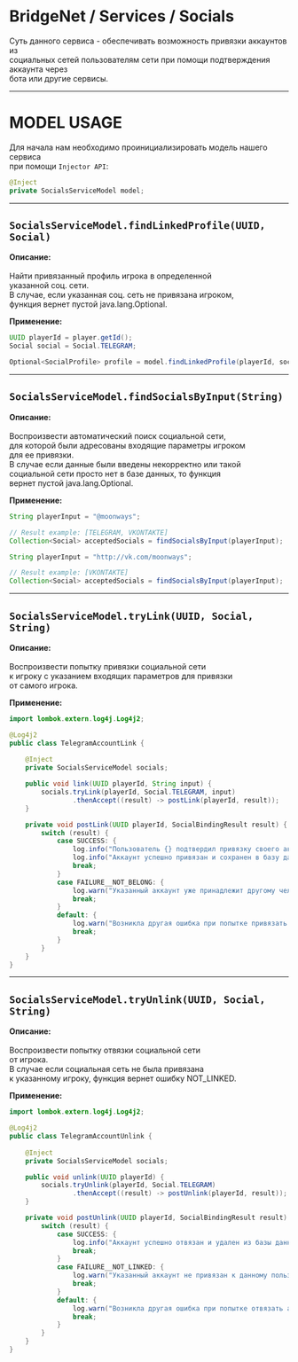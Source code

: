 # BridgeNet / Services / Socials

Суть данного сервиса - обеспечивать возможность привязки аккаунтов из
<br>социальных сетей пользователям сети при помощи подтверждения аккаунта через
<br>бота или другие сервисы.

---

# MODEL USAGE

Для начала нам необходимо проинициализировать модель нашего сервиса
<br>при помощи `Injector API`:

```java
@Inject
private SocialsServiceModel model;
```

---

## `SocialsServiceModel.findLinkedProfile(UUID, Social)`

**Описание:**
<br>
<br>Найти привязанный профиль игрока в определенной
<br>указанной соц. сети.
<br>В случае, если указанная соц. сеть не привязана игроком,
<br>функция вернет пустой java.lang.Optional.
<br>

**Применение:**
```java
UUID playerId = player.getId();
Social social = Social.TELEGRAM;

Optional<SocialProfile> profile = model.findLinkedProfile(playerId, social);
```

---

## `SocialsServiceModel.findSocialsByInput(String)`

**Описание:**
<br>
<br>Воспроизвести автоматический поиск социальной сети,
<br>для которой были адресованы входящие параметры игроком
<br>для ее привязки.
<br>В случае если данные были введены некорректно или такой
<br>социальной сети просто нет в базе данных, то функция
<br>вернет пустой java.lang.Optional.
<br>

**Применение:**
```java
String playerInput = "@moonways";

// Result example: [TELEGRAM, VKONTAKTE]
Collection<Social> acceptedSocials = findSocialsByInput(playerInput);
```
```java
String playerInput = "http://vk.com/moonways";

// Result example: [VKONTAKTE]
Collection<Social> acceptedSocials = findSocialsByInput(playerInput);
```

--- 

## `SocialsServiceModel.tryLink(UUID, Social, String)`

**Описание:**
<br>
<br>Воспроизвести попытку привязки социальной сети
<br>к игроку с указанием входящих параметров для привязки
<br>от самого игрока.
<br>

**Применение:**

```java
import lombok.extern.log4j.Log4j2;

@Log4j2
public class TelegramAccountLink {
    
    @Inject
    private SocialsServiceModel socials;

    public void link(UUID playerId, String input) {
        socials.tryLink(playerId, Social.TELEGRAM, input)
                .thenAccept((result) -> postLink(playerId, result));
    }

    private void postLink(UUID playerId, SocialBindingResult result) {
        switch (result) {
            case SUCCESS: {
                log.info("Пользователь {} подтвердил привязку своего аккаунта", playerId);
                log.info("Аккаунт успешно привязан и сохранен в базу данных!");
                break;
            }
            case FAILURE__NOT_BELONG: {
                log.warn("Указанный аккаунт уже принадлежит другому человеку");
                break;
            }
            default: {
                log.warn("Возникла другая ошибка при попытке привязать аккаунт: {}", result);
                break;
            }
        }
    }
}
```

---

## `SocialsServiceModel.tryUnlink(UUID, Social, String)`

**Описание:**
<br>
<br>Воспроизвести попытку отвязки социальной сети
<br>от игрока.
<br>В случае если социальная сеть не была привязана
<br>к указанному игроку, функция вернет ошибку NOT_LINKED.
<br>

**Применение:**

```java
import lombok.extern.log4j.Log4j2;

@Log4j2
public class TelegramAccountUnlink {
    
    @Inject
    private SocialsServiceModel socials;

    public void unlink(UUID playerId) {
        socials.tryUnlink(playerId, Social.TELEGRAM)
                .thenAccept((result) -> postUnlink(playerId, result));
    }

    private void postUnlink(UUID playerId, SocialBindingResult result) {
        switch (result) {
            case SUCCESS: {
                log.info("Аккаунт успешно отвязан и удален из базы данных!");
                break;
            }
            case FAILURE__NOT_LINKED: {
                log.warn("Указанный аккаунт не привязан к данному пользователю");
                break;
            }
            default: {
                log.warn("Возникла другая ошибка при попытке отвязать аккаунт: {}", result);
                break;
            }
        }
    }
}
```